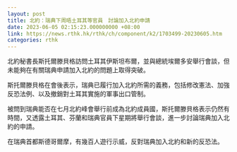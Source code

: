 ```yaml
---
layout: post
title: 北約：瑞典下周晤土耳其等官員　討論加入北約申請
date: 2023-06-05 02:15:23.000000000 +08:00
link: https://news.rthk.hk/rthk/ch/component/k2/1703499-20230605.htm
categories: rthk
---
```


北約秘書長斯托爾滕貝格訪問土耳其伊斯坦布爾，並與總統埃爾多安舉行會談，但未能夠在有關瑞典申請加入北約的問題上取得突破。

斯托爾滕貝格在會後表示，瑞典已履行加入北約所需的義務，包括修改憲法、加強反恐法例、以及撤銷對土耳其實施的軍事出口管制。

被問到瑞典能否在七月北約峰會舉行前成為北約成員國，斯托爾滕貝格表示仍然有時間，又透露土耳其、芬蘭和瑞典官員下星期將舉行會談，進一步討論瑞典加入北約的申請。

在瑞典首都斯德哥爾摩，有幾百人遊行示威，反對瑞典加入北約和新的反恐法。
